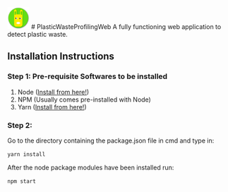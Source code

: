 <img src="https://github.com/Somil112/PlasticWasteProfilingWeb/blob/master/resources/logo.png" height="50" width="50"> # PlasticWasteProfilingWeb
A fully functioning web application to detect plastic waste.

## Installation Instructions

### Step 1: Pre-requisite Softwares to be installed
1. Node ([Install from here!](https://nodejs.org/en/download/))
2. NPM (Usually comes pre-installed with Node)
3. Yarn ([Install from here!](https://yarnpkg.com/lang/en/docs/install/))

### Step 2:
Go to the directory containing the package.json file in cmd and type in:

    yarn install

After the node package modules have been installed run:
 
    npm start
    

